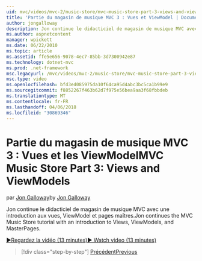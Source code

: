 ```yaml
---
uid: mvc/videos/mvc-2/music-store/mvc-music-store-part-3-views-and-viewmodels
title: 'Partie du magasin de musique MVC 3 : Vues et ViewModel | Documents Microsoft'
author: jongalloway
description: Jon continue le didacticiel de magasin de musique MVC avec une introduction aux vues, ViewModel et pages maîtres.
ms.author: aspnetcontent
manager: wpickett
ms.date: 06/22/2010
ms.topic: article
ms.assetid: ffe5e656-9078-4ec7-85bb-3d7300942e87
ms.technology: dotnet-mvc
ms.prod: .net-framework
msc.legacyurl: /mvc/videos/mvc-2/music-store/mvc-music-store-part-3-views-and-viewmodels
msc.type: video
ms.openlocfilehash: bfd3ed085975da10f64ca95d4abc3bc5ca1b99e9
ms.sourcegitcommit: f8852267f463b62d7f975e56bea9aa3f68fbbdeb
ms.translationtype: MT
ms.contentlocale: fr-FR
ms.lasthandoff: 04/06/2018
ms.locfileid: "30869346"
---
```

<a name="mvc-music-store-part-3-views-and-viewmodels"></a><span data-ttu-id="4d3c8-103">Partie du magasin de musique MVC 3 : Vues et les ViewModel</span><span class="sxs-lookup"><span data-stu-id="4d3c8-103">MVC Music Store Part 3: Views and ViewModels</span></span>
====================
<span data-ttu-id="4d3c8-104">par [Jon Galloway](https://github.com/jongalloway)</span><span class="sxs-lookup"><span data-stu-id="4d3c8-104">by [Jon Galloway](https://github.com/jongalloway)</span></span>

<span data-ttu-id="4d3c8-105">Jon continue le didacticiel de magasin de musique MVC avec une introduction aux vues, ViewModel et pages maîtres.</span><span class="sxs-lookup"><span data-stu-id="4d3c8-105">Jon continues the MVC Music Store tutorial with an introduction to Views, ViewModels, and MasterPages.</span></span>

[<span data-ttu-id="4d3c8-106">&#9654;Regardez la vidéo (13 minutes)</span><span class="sxs-lookup"><span data-stu-id="4d3c8-106">&#9654; Watch video (13 minutes)</span></span>](https://channel9.msdn.com/Blogs/ASP-NET-Site-Videos/mvc-music-store-part-3-views-and-viewmodels)

> [!div class="step-by-step"]
> [<span data-ttu-id="4d3c8-107">Précédent</span><span class="sxs-lookup"><span data-stu-id="4d3c8-107">Previous</span></span>](mvc-music-store-part-2-controllers.md)
